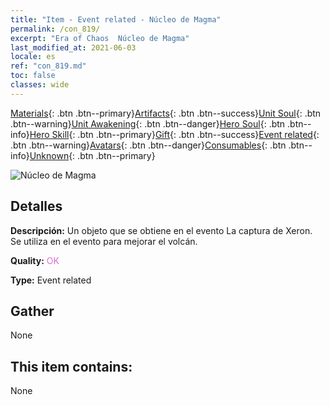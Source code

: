 ```yaml
---
title: "Item - Event related - Núcleo de Magma"
permalink: /con_819/
excerpt: "Era of Chaos  Núcleo de Magma"
last_modified_at: 2021-06-03
locale: es
ref: "con_819.md"
toc: false
classes: wide
---
```

 [Materials](/ItemsES/){: .btn .btn--primary}[Artifacts](/ItemsES/Artifacts/){: .btn .btn--success}[Unit Soul](/ItemsES/UnitSoul/){: .btn .btn--warning}[Unit Awakening](/ItemsES/UnitAwakening/){: .btn .btn--danger}[Hero Soul](/ItemsES/HeroSoul/){: .btn .btn--info}[Hero Skill](/ItemsES/HeroSkill/){: .btn .btn--primary}[Gift](/ItemsES/Gift/){: .btn .btn--success}[Event related](/ItemsES/Events/){: .btn .btn--warning}[Avatars](/ItemsES/Avatars/){: .btn .btn--danger}[Consumables](/ItemsES/Consumables/){: .btn .btn--info}[Unknown](/ItemsES/Unknown/){: .btn .btn--primary}

 ![Núcleo de Magma](/images/t/i_3091.png)

## Detalles
 **Descripción:** Un objeto que se obtiene en el evento La captura de Xeron. Se utiliza en el evento para mejorar el volcán.

 **Quality:** <span style="color: #DA70D6">OK</span>

 **Type:** Event related

## Gather

  None

## This item contains:

  None

